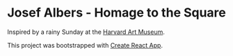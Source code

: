 # Josef Albers - Homage to the Square

Inspired by a rainy Sunday at the [Harvard Art Museum](http://www.harvardartmuseums.org/art/223024).

This project was bootstrapped with [Create React App](https://github.com/facebookincubator/create-react-app).
